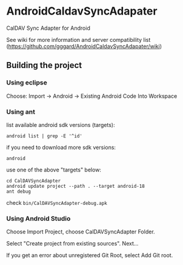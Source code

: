 # AndroidCaldavSyncAdapater

CalDAV Sync Adapter for Android

See wiki for more information and server compatibility list (https://github.com/gggard/AndroidCaldavSyncAdapater/wiki)

## Building the project

### Using eclipse
Choose: Import -> Android -> Existing Android Code Into Workspace

### Using ant
list available android sdk versions (targets):

    android list | grep -E '^id'

if you need to download more sdk versions:

    android

use one of the above "targets" below:

    cd CalDAVSyncAdapter
    android update project --path . --target android-18
    ant debug

check `bin/CalDAVSyncAdapter-debug.apk`

### Using Android Studio

Choose Import Project, choose CalDAVSyncAdapter Folder.

Select "Create project from existing sources". Next...

If you get an error about unregistered Git Root, select Add Git root.